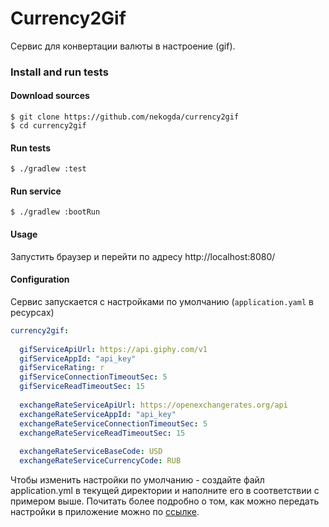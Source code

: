 # Currency2Gif

Сервис для конвертации валюты в настроение (gif).

### Install and run tests

#### Download sources
```
$ git clone https://github.com/nekogda/currency2gif
$ cd currency2gif
```

#### Run tests
```
$ ./gradlew :test
```
#### Run service
```
$ ./gradlew :bootRun
```
#### Usage
Запустить браузер и перейти по адресу http://localhost:8080/

#### Configuration

Сервис запускается с настройками по умолчанию (`application.yaml` в ресурсах)

```yaml
currency2gif:
  
  gifServiceApiUrl: https://api.giphy.com/v1
  gifServiceAppId: "api_key"
  gifServiceRating: r
  gifServiceConnectionTimeoutSec: 5
  gifServiceReadTimeoutSec: 15
  
  exchangeRateServiceApiUrl: https://openexchangerates.org/api
  exchangeRateServiceAppId: "api_key"
  exchangeRateServiceConnectionTimeoutSec: 5
  exchangeRateServiceReadTimeoutSec: 15
  
  exchangeRateServiceBaseCode: USD
  exchangeRateServiceCurrencyCode: RUB
```

Чтобы изменить настройки по умолчанию - создайте файл application.yml в текущей директории
и наполните его в соответствии с примером выше. 
Почитать более подробно о том, как можно передать настройки
в приложение можно по [ссылке](https://docs.spring.io/spring-boot/docs/current/reference/html/spring-boot-features.html#boot-features-external-config-files).
